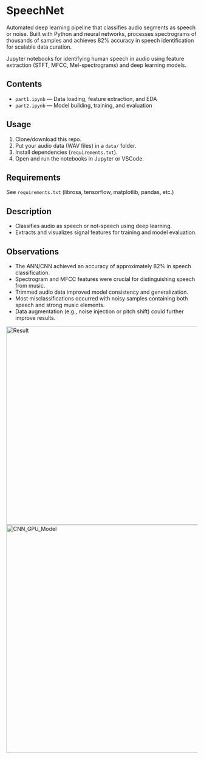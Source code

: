 # SpeechNet
Automated deep learning pipeline that classifies audio segments as speech or noise. Built with Python and neural networks, processes spectrograms of thousands of samples and achieves 82% accuracy in speech identification for scalable data curation.




Jupyter notebooks for identifying human speech in audio using feature extraction (STFT, MFCC, Mel-spectrograms) and deep learning models.

## Contents

- `part1.ipynb` — Data loading, feature extraction, and EDA
- `part2.ipynb` — Model building, training, and evaluation

## Usage

1. Clone/download this repo.
2. Put your audio data (WAV files) in a `data/` folder.
3. Install dependencies (`requirements.txt`).
4. Open and run the notebooks in Jupyter or VSCode.

## Requirements

See `requirements.txt` (librosa, tensorflow, matplotlib, pandas, etc.)

## Description

- Classifies audio as speech or not-speech using deep learning.
- Extracts and visualizes signal features for training and model evaluation.

## Observations

- The ANN/CNN achieved an accuracy of approximately 82% in speech classification.
- Spectrogram and MFCC features were crucial for distinguishing speech from music.
- Trimmed audio data improved model consistency and generalization.
- Most misclassifications occurred with noisy samples containing both speech and strong music elements.
- Data augmentation (e.g., noise injection or pitch shift) could further improve results.
<img width="1188" height="522" alt="Result" src="https://github.com/user-attachments/assets/4ace9c2b-0c5a-4951-b18f-bd270ee1253e" />


<img width="1081" height="600" alt="CNN_GPU_Model" src="https://github.com/user-attachments/assets/b9ca830d-49ba-4844-92cf-00c11f2160b4" />


